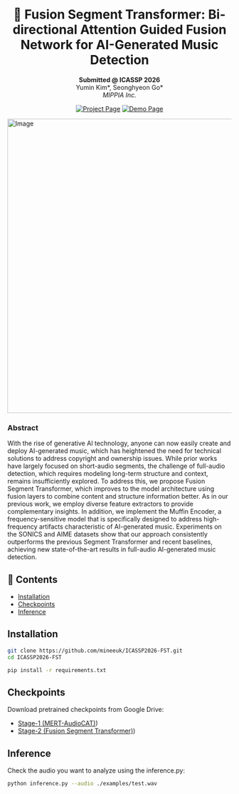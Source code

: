 <div align="center">

# 🎵 Fusion Segment Transformer: Bi-directional Attention Guided Fusion Network for AI-Generated Music Detection

**Submitted @ ICASSP 2026**  
Yumin Kim*, Seonghyeon Go*  
*MIPPIA Inc.*

[![Project Page](https://img.shields.io/badge/Project-Page-blue)](https://mippia.com/)
[![Demo Page](https://img.shields.io/badge/Demo-Page-red)](https://huggingface.co/spaces/mippia/AI-Music-Detection-FST)

</div>


<img width="2252" height="660" alt="Image" src="https://github.com/user-attachments/assets/275e2422-d9dd-4940-a102-b56e35e7900d" />


### Abstract
With the rise of generative AI technology, anyone can now easily create and deploy AI-generated music, which has heightened the need for technical solutions to address copyright and ownership issues. While prior works have largely focused on short-audio segments, the challenge of full-audio detection, which requires modeling long-term structure and context, remains insufficiently explored. To address this, we propose Fusion Segment Transformer, which improves to the model architecture using fusion layers to combine content and structure information better. As in our previous work, we employ diverse feature extractors to provide complementary insights. In addition, we implement the Muffin Encoder, a frequency-sensitive model that is specifically designed to address high-frequency artifacts characteristic of AI-generated music. Experiments on the SONICS and AIME datasets show that our approach consistently outperforms the previous Segment Transformer and recent baselines, achieving new state-of-the-art results in full-audio AI-generated music detection.


## 📖 Contents
- [Installation](#installation)
- [Checkpoints](#checkpoints)
- [Inference](#inference)


## Installation
```bash
git clone https://github.com/mineeuk/ICASSP2026-FST.git
cd ICASSP2026-FST

pip install -r requirements.txt
```

## Checkpoints

Download pretrained checkpoints from Google Drive:

- [Stage-1 (MERT-AudioCAT)](https://drive.google.com/file/d/1frT4Mn0l6rso407Sy3eWCKbZmgwuVceN/view?usp=sharing))  
- [Stage-2 (Fusion Segment Transformer)](https://drive.google.com/file/d/1E_xPsosYWI4UjKT8XQCbZW4ILvsWnmda/view?usp=sharing))  


## Inference

Check the audio you want to analyze using the inference.py:

```bash
python inference.py --audio ./examples/test.wav
```
